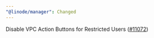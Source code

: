 ```yaml
---
"@linode/manager": Changed
---
```


Disable VPC Action Buttons for Restricted Users ([#11072](https://github.com/linode/manager/pull/11072))

